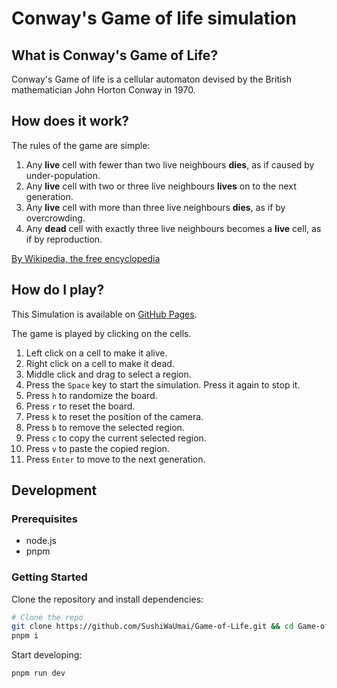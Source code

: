 # Conway's Game of life simulation

## What is Conway's Game of Life?
Conway's Game of life is a cellular automaton devised by the British mathematician John Horton Conway in 1970.

## How does it work?
The rules of the game are simple:

1. Any **live** cell with fewer than two live neighbours **dies**, as if caused by under-population.
2. Any **live** cell with two or three live neighbours **lives** on to the next generation.
3. Any **live** cell with more than three live neighbours **dies**, as if by overcrowding.
4. Any **dead** cell with exactly three live neighbours becomes a **live** cell, as if by reproduction.

[By Wikipedia, the free encyclopedia](https://en.wikipedia.org/wiki/Conway%27s_Game_of_Life)

## How do I play?
This Simulation is available on [GitHub Pages](https://sushiwaumai.github.io/Game-of-Life/).

The game is played by clicking on the cells.

1. Left click on a cell to make it alive.
2. Right click on a cell to make it dead.
3. Middle click and drag to select a region.
4. Press the `Space` key to start the simulation. Press it again to stop it.
5. Press `h` to randomize the board.
6. Press `r` to reset the board.
7. Press `k` to reset the position of the camera.
8. Press `b` to remove the selected region.
9. Press `c` to copy the current selected region.
10. Press `v` to paste the copied region.
11. Press `Enter` to move to the next generation.

## Development

### Prerequisites
- node.js
- pnpm

### Getting Started

Clone the repository and install dependencies:
```bash
# Clone the repo 
git clone https://github.com/SushiWaUmai/Game-of-Life.git && cd Game-of-Life
pnpm i 
```

Start developing:
```bash
pnpm run dev
```
